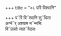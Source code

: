 +++
title = "०८ परि विश्वानि"

+++
प᳓रि वि᳓श्वानि सु᳓धिता  
अग्ने᳓र् अश्याम म᳓न्मभिः  
वि᳓प्रासो जात᳓वेदसः